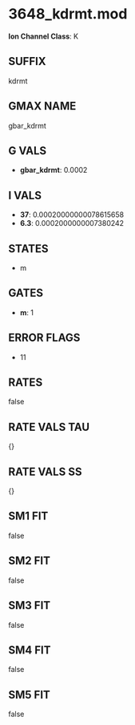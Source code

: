# 3648_kdrmt.mod

**Ion Channel Class**: K

## SUFFIX

kdrmt

## GMAX NAME

gbar_kdrmt

## G VALS

- **gbar_kdrmt**: 0.0002

## I VALS

- **37**: 0.00020000000078615658
- **6.3**: 0.0002000000007380242

## STATES

- m

## GATES

- **m**: 1

## ERROR FLAGS

- 11

## RATES

false

## RATE VALS TAU

{}

## RATE VALS SS

{}

## SM1 FIT

false

## SM2 FIT

false

## SM3 FIT

false

## SM4 FIT

false

## SM5 FIT

false

